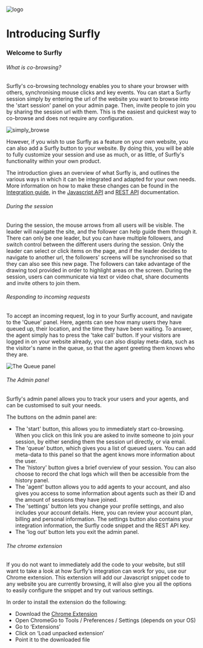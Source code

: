 ![logo](images/logosmall.png)

# Introducing Surfly

### Welcome to Surfly

###### What is co-browsing?

Surfly's co-browsing technology enables you to share your browser with others, synchronising mouse clicks and key events. You can start a Surfly session simply by entering the url of the website you want to browse into the 'start session' panel on your admin page. Then, invite people to join you by sharing the session url with them. This is the easiest and quickest way to co-browse and does not require any configuration. 

![simply_browse](images/simplybrowse.jpg)

However, if you wish to use Surfly as a feature on your own website, you can also add a Surfly button to your website. By doing this, you will be able to fully customize your session and use as much, or as little, of Surfly's functionality within your own product.

The introduction gives an overview of what Surfly is, and outlines the various ways in which it can be integrated and adapted for your own needs. More information on how to make these changes can be found in the [Integration guide](./the_surfly_tutorial.md), in the [Javascript API](./javascript_api.md) and [REST API](https://www.surfly.com/cobrowsing-api/) documentation.

###### During the session

During the session, the mouse arrows from all users will be visible. The leader will navigate the site, and the follower can help guide them through it. There can only be one leader, but you can have multiple followers, and switch control between the different users during the session. Only the leader can select or click items on the page, and if the leader decides to navigate to another url, the followers' screens will be synchronised so that they can also see this new page. The followers can take advantage of the drawing tool provided in order to highlight areas on the screen. During the session, users can communicate via text or video chat, share documents and invite others to join them.

###### Responding to incoming requests

To accept an incoming request, log in to your Surfly account, and navigate to the 'Queue' panel. Here, agents can see how many users they have queued up, their location, and the time they have been waiting. To answer, the agent simply has to press the 'take call' button. If your visitors are logged in on your website already, you can also display meta-data, such as the visitor's name in the queue, so that the agent greeting them knows who they are.

![The Queue panel](https://raw.github.com/surfly/tutorial/master/screens/queue_panel.png)

###### The Admin panel

Surfly's admin panel allows you to track your users and your agents, and can be customised to suit your needs.

The buttons on the admin panel are:

 - The 'start' button, this allows you to immediately start co-browsing.  When you click on this link you are asked to invite someone to join your session, by either sending them the session url directly, or via email.
 - The 'queue' button, which gives you a list of queued users.  You can add meta-data to this panel so that the agent knows more information about the user.
 - The 'history' button gives a brief overview of your session. You can also choose to record the chat logs which will then be accessible from the history panel.
 - The 'agent' button allows you to add agents to your account, and also gives you access to some information about agents such as their ID and the amount of sessions they have joined.
 - The 'settings' button lets you change your profile settings, and also includes your account details. Here, you can review your account plan, billing and personal information. The settings button also contains your integration information, the Surfly code snippet and the REST API key. 
 - The 'log out' button lets you exit the admin panel.


<a name="chrome-extension"></a>
###### The chrome extension

If you do not want to immediately add the code to your website, but still want to take a look at how Surfly's integration can work for you, use our Chrome extension. This extension will add our Javascript snippet code to any website you are currently browsing, it will also give you all the options to easily configure the snippet and try out various settings. 

In order to install the extension do the following: 
 - Download the [Chrome Extension](https://www.surfly.com/wp-content/uploads/2015/08/chrome-extension.zip)
 - Open ChromeGo to Tools / Preferences / Settings (depends on your OS)
 - Go to ‘Extensions’
 - Click on ‘Load unpacked extension’
 - Point it to the downloaded file


